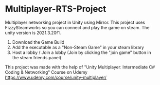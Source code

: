 # Multiplayer-RTS-Project
Multiplayer networking project in Unity using Mirror.
This project uses FizzySteamworks so you can connect and play the game on steam.
The unity version is 2021.3.20f1.

1. Download the Game Build
2. Add the executable as a "Non-Steam Game" in your steam library
3. Host a lobby / Join a lobby (Join by clicking the "join game" button in the steam friends panel)

This project was made with the help of "Unity Multiplayer: Intermediate C# Coding & Networking" Course on Udemy
https://www.udemy.com/course/unity-multiplayer/

